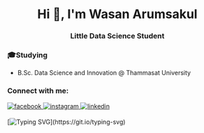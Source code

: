 

<h1 align="center">Hi 👋, I'm Wasan Arumsakul</h1>
<h3 align="center">Little Data Science Student</h3>

### 🎓Studying 
 - B.Sc. Data Science and Innovation @ Thammasat University
 
<h3 align="left">Connect with me:</h3>
<p align="left">
 
 
 

<a href="https://www.facebook.com/wasansun.arumsakul.7/" target="_blank">
<img src=https://img.shields.io/badge/facebook-%232E87FB.svg?&style=for-the-badge&logo=facebook&logoColor=white alt=facebook style="margin-bottom: 5px;" />
</a>
 <a href="https://www.instagram.com/sun_wsa/?hl=en" target="_blank">
<img src=https://img.shields.io/badge/instagram-%23000000.svg?&style=for-the-badge&logo=instagram&logoColor=white alt=instagram style="margin-bottom: 5px;" />
</a>
 <a href="https://linkedin.com/in/sunwasan/" target="blank"><img src=https://img.shields.io/badge/linkedin-%231E77B5.svg?&style=for-the-badge&logo=linkedin&logoColor=white alt=linkedin style="margin-bottom: 5px;" />
 </a>
 


 

</div>

</td>



 </tr>



</table>  

<br/>  



[![Typing SVG](https://readme-typing-svg.herokuapp.com?lines=Hello+World!!)](https://git.io/typing-svg)


